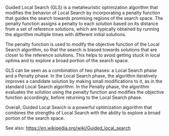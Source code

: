 Guided Local Search (GLS) is a metaheuristic optimization algorithm that modifies the behavior of Local Search by incorporating a penalty function that guides the search towards promising regions of the search space. The penalty function assigns a penalty to each solution based on its distance from a set of reference solutions, which are typically obtained by running the algorithm multiple times with different initial solutions.

The penalty function is used to modify the objective function of the Local Search algorithm, so that the search is biased towards solutions that are closer to the reference solutions. This helps to avoid getting stuck in local optima and to explore a broad portion of the search space.

GLS can be seen as a combination of two phases: a Local Search phase and a Penalty phase. In the Local Search phase, the algorithm iteratively improves a candidate solution by making small modifications to it, as in the standard Local Search algorithm. In the Penalty phase, the algorithm evaluates the solution using the penalty function and modifies the objective function accordingly, before returning to the Local Search phase.

Overall, Guided Local Search is a powerful optimization algorithm that combines the strengths of Local Search with the ability to explore a broad portion of the search space.



See also: https://en.wikipedia.org/wiki/Guided_local_search
